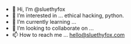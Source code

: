 - 👋 Hi, I’m @sluethyfox
- 👀 I’m interested in ... ethical hacking, python.
- 🌱 I’m currently learning ...
- 💞️ I’m looking to collaborate on ...
- 📫 How to reach me ... hello@sluethyfox.com

<!---
sluethyfox/sluethyfox is a ✨ special ✨ repository because its `README.md` (this file) appears on your GitHub profile.
You can click the Preview link to take a look at your changes.
--->

